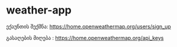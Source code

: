 # weather-app


ექაუნთის შექმნა: https://home.openweathermap.org/users/sign_up

გასაღების მიღება : https://home.openweathermap.org/api_keys




